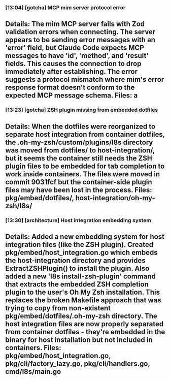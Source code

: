 ### [13:04] [gotcha] MCP mim server protocol error
**Details**: The mim MCP server fails with Zod validation errors when connecting. The server appears to be sending error messages with an 'error' field, but Claude Code expects MCP messages to have 'id', 'method', and 'result' fields. This causes the connection to drop immediately after establishing. The error suggests a protocol mismatch where mim's error response format doesn't conform to the expected MCP message schema.
**Files**: a
---

### [13:23] [gotcha] ZSH plugin missing from embedded dotfiles
**Details**: When the dotfiles were reorganized to separate host integration from container dotfiles, the .oh-my-zsh/custom/plugins/l8s directory was moved from dotfiles/ to host-integration/, but it seems the container still needs the ZSH plugin files to be embedded for tab completion to work inside containers. The files were moved in commit 9031fcf but the container-side plugin files may have been lost in the process.
**Files**: pkg/embed/dotfiles/, host-integration/oh-my-zsh/l8s/
---

### [13:30] [architecture] Host integration embedding system
**Details**: Added a new embedding system for host integration files (like the ZSH plugin). Created pkg/embed/host_integration.go which embeds the host-integration directory and provides ExtractZSHPlugin() to install the plugin. Also added a new 'l8s install-zsh-plugin' command that extracts the embedded ZSH completion plugin to the user's Oh My Zsh installation. This replaces the broken Makefile approach that was trying to copy from non-existent pkg/embed/dotfiles/.oh-my-zsh directory. The host integration files are now properly separated from container dotfiles - they're embedded in the binary for host installation but not included in containers.
**Files**: pkg/embed/host_integration.go, pkg/cli/factory_lazy.go, pkg/cli/handlers.go, cmd/l8s/main.go
---

